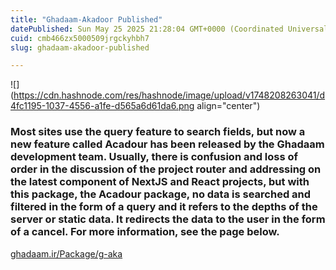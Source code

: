 ```yaml
---
title: "Ghadaam-Akadoor Published"
datePublished: Sun May 25 2025 21:28:04 GMT+0000 (Coordinated Universal Time)
cuid: cmb466zx5000509jrgckyhbh7
slug: ghadaam-akadoor-published

---
```


![](https://cdn.hashnode.com/res/hashnode/image/upload/v1748208263041/d4fc1195-1037-4556-a1fe-d565a6d61da6.png align="center")

### Most sites use the query feature to search fields, but now a new feature called Acadour has been released by the Ghadaam development team. Usually, there is confusion and loss of order in the discussion of the project router and addressing on the latest component of NextJS and React projects, but with this package, the Acadour package, no data is searched and filtered in the form of a query and it refers to the depths of the server or static data. It redirects the data to the user in the form of a cancel. For more information, see the page below.

[ghadaam.ir/Package/g-aka](https://ghadaam.ir/Package/g-aka)